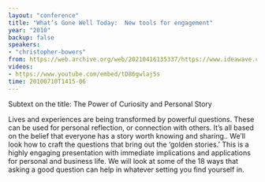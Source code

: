 ```yaml
---
layout: "conference"
title: "What’s Gone Well Today:  New tools for engagement"
year: "2010"
backup: false
speakers:
- "christopher-bowers"
from: https://web.archive.org/web/20210416135337/https://www.ideawave.ca/the-conference/whats-gone-well-today-new-tools-for-engagement
videos:
- https://www.youtube.com/embed/tD86gwlaj5s
time: 20100710T1415-06
---
```


Subtext on the title: The Power of Curiosity and Personal Story

Lives and experiences are being transformed by powerful questions. These can
be used for personal reflection, or connection with others. It’s all based on
the belief that everyone has a story worth knowing and sharing.. We’ll look
how to craft the questions that bring out the ‘golden stories.’ This is a
highly engaging presentation with immediate implications and applications for
personal and business life. We will look at some of the 18 ways that asking a
good question can help in whatever setting you find yourself in.

